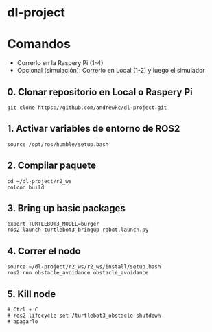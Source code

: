 # dl-project

# Comandos
* Correrlo en la Raspery Pi (1-4)
* Opcional (simulación): Correrlo en Local (1-2) y luego el simulador

## 0. Clonar repositorio en Local o Raspery Pi
```
git clone https://github.com/andrewkc/dl-project.git
```

## 1. Activar variables de entorno de ROS2
```
source /opt/ros/humble/setup.bash
```
## 2. Compilar paquete
```
cd ~/dl-project/r2_ws
colcon build
```
## 3. Bring up basic packages
```
export TURTLEBOT3_MODEL=burger
ros2 launch turtlebot3_bringup robot.launch.py
```
## 4. Correr el nodo
```
source ~/dl-project/r2_ws/r2_ws/install/setup.bash
ros2 run obstacle_avoidance obstacle_avoidance
```
## 5. Kill node
```
# Ctrl + C
# ros2 lifecycle set /turtlebot3_obstacle shutdown
# apagarlo
```

